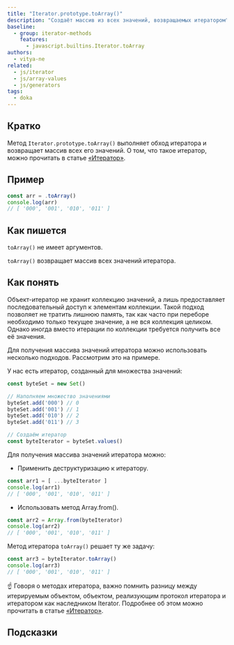 ```yaml
---
title: "Iterator.prototype.toArray()"
description: "Создаёт массив из всех значений, возвращаемых итератором"
baseline:
  - group: iterator-methods
    features:
      - javascript.builtins.Iterator.toArray
authors:
  - vitya-ne
related:
  - js/iterator
  - js/array-values
  - js/generators
tags:
  - doka
---
```


## Кратко

Метод `Iterator.prototype.toArray()` выполняет обход итератора и возвращает массив всех его значений.
О том, что такое итератор, можно прочитать в статье [«Итератор»](/js/iterator/).

## Пример



```js
const arr = .toArray()
console.log(arr)
// [ '000', '001', '010', '011' ]
```

## Как пишется

`toArray()` не имеет аргументов.

`toArray()` возвращает массив всех значений итератора.

## Как понять

Объект-итератор не хранит коллекцию значений, а лишь предоставляет последовательный доступ к элементам коллекции. Такой подход позволяет не тратить лишнюю память, так как часто при переборе необходимо только текущее значение, а не вся коллекция целиком. Однако иногда вместо итерации по коллекции требуется получить все её значения.

Для получения массива значений итератора можно использовать несколько подходов. Рассмотрим это на примере.

У нас есть итератор, созданный для множества значений:

```js
const byteSet = new Set()

// Наполняем множество значениями
byteSet.add('000') // 0
byteSet.add('001') // 1
byteSet.add('010') // 2
byteSet.add('011') // 3

// Создаём итератор
const byteIterator = byteSet.values()
```
Для получения массива значений итератора можно:

- Применить деструктуризацию к итератору.
```js
const arr1 = [ ...byteIterator ]
console.log(arr1)
// [ '000', '001', '010', '011' ]
```

- Использовать метод Array.from().
```js
const arr2 = Array.from(byteIterator)
console.log(arr2)
// [ '000', '001', '010', '011' ]
```

Метод итератора `toArray()` решает ту же задачу:

```js
const arr3 = byteIterator.toArray()
console.log(arr3)
// [ '000', '001', '010', '011' ]
```

☝️ Говоря о методах итератора, важно помнить разницу между итерируемым объектом, объектом, реализующим протокол итератора и итератором как наследником Iterator. Подробнее об этом можно прочитать в статье [«Итератор»](/js/iterator/).



## Подсказки